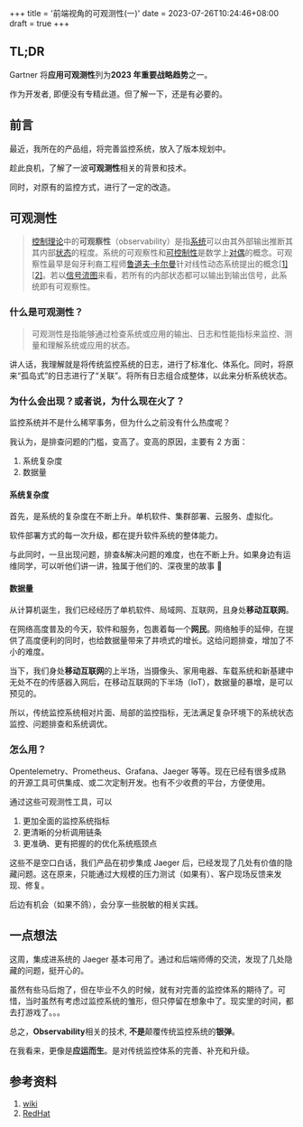 +++
title = '前端视角的可观测性(一)'
date = 2023-07-26T10:24:46+08:00
draft = true
+++

## TL;DR

Gartner 将**应用可观测性**列为**2023 年重要战略趋势**之一。

作为开发者, 即便没有专精此道。但了解一下，还是有必要的。

## 前言

最近，我所在的产品组，将完善监控系统，放入了版本规划中。

趁此良机，了解了一波**可观测性**相关的背景和技术。

同时，对原有的监控方式，进行了一定的改造。

## 可观测性

> [控制理论](https://zh.wikipedia.org/wiki/控制理論)中的**可观察性**（observability）是指[系统](https://zh.wikipedia.org/wiki/系統)可以由其外部输出推断其其内部[状态](https://zh.wikipedia.org/wiki/狀態空間)的程度。系统的可观察性和[可控制性](https://zh.wikipedia.org/wiki/可控制性)是数学上[对偶](<https://zh.wikipedia.org/wiki/对偶_(数学)>)的概念。可观察性最早是匈牙利裔工程师[鲁道夫·卡尔曼](https://zh.wikipedia.org/wiki/鲁道夫·卡尔曼)针对线性动态系统提出的概念[[1\]](https://zh.wikipedia.org/zh-hans/可觀測性#cite_note-1)[[2\]](https://zh.wikipedia.org/zh-hans/可觀測性#cite_note-2)。若以[信号流图](https://zh.wikipedia.org/wiki/信号流图)来看，若所有的内部状态都可以输出到输出信号，此系统即有可观察性。

### 什么是可观测性？

> 可观测性是指能够通过检查系统或应用的输出、日志和性能指标来监控、测量和理解系统或应用的状态。

讲人话，我理解就是将传统监控系统的日志，进行了标准化、体系化。同时，将原来“孤岛式”的日志进行了“关联”。将所有日志组合成整体，以此来分析系统状态。

### 为什么会出现？或者说，为什么现在火了？

监控系统并不是什么稀罕事务，但为什么之前没有什么热度呢？

我认为，是排查问题的门槛，变高了。变高的原因，主要有 2 方面：

1. 系统复杂度
2. 数据量

#### 系统复杂度

首先，是系统的复杂度在不断上升。单机软件、集群部署、云服务、虚拟化。

软件部署方式的每一次升级，都在提升软件系统的整体能力。

与此同时，一旦出现问题，排查&解决问题的难度，也在不断上升。如果身边有运维同学，可以听他们讲一讲，独属于他们的、深夜里的故事 🤣

#### 数据量

从计算机诞生，我们已经经历了单机软件、局域网、互联网，且身处**移动互联网**。

在网络高度普及的今天，软件和服务，包裹着每一个**网民**。网络触手的延伸，在提供了高度便利的同时，也给数据量带来了井喷式的增长。这给问题排查，增加了不小的难度。

当下，我们身处**移动互联网**的上半场，当摄像头、家用电器、车载系统和新基建中无处不在的传感器入网后，在移动互联网的下半场（IoT），数据量的暴增，是可以预见的。

所以，传统监控系统相对片面、局部的监控指标，无法满足复杂环境下的系统状态监控、问题排查和系统调优。

### 怎么用？

Opentelemetry、Prometheus、Grafana、Jaeger 等等。现在已经有很多成熟的开源工具可供集成、或二次定制开发。也有不少收费的平台，方便使用。

通过这些可观测性工具，可以

1. 更加全面的监控系统指标
2. 更清晰的分析调用链条
3. 更准确、更有把握的的优化系统瓶颈点

这些不是空口白话，我们产品在初步集成 Jaeger 后，已经发现了几处有价值的隐藏问题。这在原来，只能通过大规模的压力测试（如果有）、客户现场反馈来发现、修复。

后边有机会（如果不鸽），会分享一些脱敏的相关实践。

## 一点想法

这周，集成进系统的 Jaeger 基本可用了。通过和后端师傅的交流，发现了几处隐藏的问题，挺开心的。

虽然有些马后炮了，但在毕业不久的时候，就有对完善的监控体系的期待了。可惜，当时虽然有考虑过监控系统的雏形，但只停留在想象中了。现实里的时间，都去打游戏了。。。

总之，**Observability**相关的技术, **不是**颠覆传统监控系统的**银弹**。

在我看来，更像是**应运而生**。是对传统监控体系的完善、补充和升级。

## 参考资料

1. [wiki](https://zh.wikipedia.org/zh-hans/可觀測性)
1. [RedHat](https://www.redhat.com/zh/topics/devops/what-is-observability)
